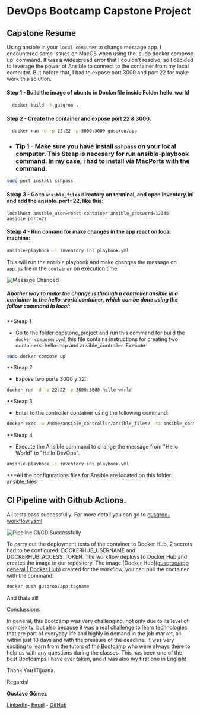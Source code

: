 # DevOps Bootcamp Capstone Project

## Capstone Resume 

 Using ansible in your `local computer` to change message app.
 I encountered some issues on MacOS when using the 'sudo docker compose up' command. It was a widespread error that I couldn't resolve, so I decided to leverage the power of Ansible to connect to the container from my local computer. But before that, I had to expose port 3000 and port 22 for make work this solution.

#### Step 1 - Build the image of ubuntu in Dockerfile inside Folder hello_world

```sh
  docker build -t gusqroo .
```
#### Step 2 - Create the container and expose port 22 & 3000.
```sh
  docker run -d -p 22:22 -p 3000:3000 gusqroo/app
```
 - ### Tip 1 - Make sure you have install `sshpass` on your local computer. This Steap is necesary for run ansible-playbook command. In my case, i had to install vía **MacPorts** with the command:
 ```sh
sudo port install sshpass
```
#### Steap 3 - Go to  `ansible_files` directory on terminal, and open inventory.ini and add the ansible_port=22, like this:    
  ```[target1]
  localhost ansible_user=react-container ansible_password=12345 ansible_port=22
  ```
#### Steap 4 - Run comand for make changes in the app react on local machine:  

```sh
ansible-playbook -i inventory.ini playbook.yml
```
This will run the ansible playbook and make changes the message on `app.js` file in the `container` on execution time.

![Message Changed](https://i.ibb.co/JQMqHVY/Captura-de-Pantalla-2023-04-13-a-la-s-19-11-33.png)

##### Another way to make the change is through a controller ansible in a container to the hello-world container, which can be done using the follow command in local:
**Steap 1
- Go to the folder capstone_project and run this command for build the `docker-composer.yml` this file contains instructions for creating two containers: hello-app and ansible_controller. Execute:
```sh
sudo docker compose up
```
**Steap 2
- Expose two ports 3000 y 22:
```sh
docker run -d -p 22:22 -p 3000:3000 hello-world
```
**Steap 3
- Enter to the controller container using the following command:
```sh
docker exec -w /home/ansible_controller/ansible_files/ -ti ansible_controller bash
```
**Steap 4
- Execute the Ansible command to change the message from "Hello World" to "Hello DevOps".
```sh
ansible-playbook -i inventory.ini playbook.yml
```
***All the configurations files for Ansible are located on this folder: 
[ansible_files](https://github.com/gusqroo/DevOps/tree/gusqroo/capstone_project/ansible/ansible_files)

## CI Pipeline with Github Actions.

All tests pass successfully. For more detail you can go to [gusqroo-workflow.yaml](https://github.com/gusqroo/DevOps/blob/gusqroo/.github/workflows/gusqroo-workflow.yaml "gusqroo-workflow.yaml")

![Pipeline CI/CD Successfully](https://i.ibb.co/9NfrzgK/Test-Deploy.png)

To carry out the deployment tests of the container to Docker Hub, 2 secrets had to be configured: DOCKERHUB_USERNAME and DOCKERHUB_ACCESS_TOKEN. 
The workflow deploys to Docker Hub and creates the image in our repository.
The image [Docker Hub]([gusqroo/app general | Docker Hub](https://hub.docker.com/repository/docker/gusqroo/app/general)) created for the workflow, you can pull the container with the command: 
```sh
docker push gusqroo/app:tagname
```

And thats all!

Conclussions

In general, this Bootcamp was very challenging, not only due to its level of complexity, but also because it was a real challenge to learn technologies that are part of everyday life and highly in demand in the job market, all within just 10 days and with the pressure of the deadline. It was very exciting to learn from the tutors of the Bootcamp who were always there to help us with any questions during the classes.  This has been one of the best Bootcamps I have ever taken, and it was also my first one in English!

Thank You ITijuana.

Regards!

**Gustavo Gómez** 

[LinkedIn](https://www.linkedin.com/in/gusqroo/)- [Email](mailto:gusqroo@gmail.com) - [GitHub](https://github.com/gusqroo) 
